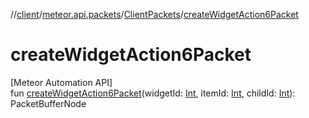 //[client](../../../index.md)/[meteor.api.packets](../index.md)/[ClientPackets](index.md)/[createWidgetAction6Packet](create-widget-action6-packet.md)

# createWidgetAction6Packet

[Meteor Automation API]\
fun [createWidgetAction6Packet](create-widget-action6-packet.md)(widgetId: [Int](https://kotlinlang.org/api/latest/jvm/stdlib/kotlin/-int/index.html), itemId: [Int](https://kotlinlang.org/api/latest/jvm/stdlib/kotlin/-int/index.html), childId: [Int](https://kotlinlang.org/api/latest/jvm/stdlib/kotlin/-int/index.html)): PacketBufferNode
